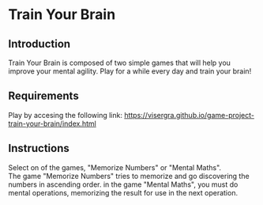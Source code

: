 # Train Your Brain

## Introduction
Train Your Brain is composed of two simple games that will help you improve your mental agility. Play for a while every day and train your brain!

## Requirements
Play by accesing the following link:
https://visergra.github.io/game-project-train-your-brain/index.html

## Instructions
Select on of the games, "Memorize Numbers" or "Mental Maths".  
The game "Memorize Numbers" tries to memorize and go discovering the numbers in ascending order.
in the game "Mental Maths", you must do mental operations, memorizing the result for use in the next operation.
